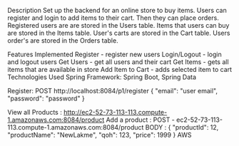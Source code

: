 Description
Set up the backend for an online store to buy items. Users can register and login to add items to their cart. Then they can place orders. Registered users are are stored in the Users table. Items that users can buy are stored in the Items table. User's carts are stored in the Cart table. Users order's are stored in the Orders table.

Features Implemented
Register - register new users
Login/Logout - login and logout users
Get Users - get all users and their cart
Get Items - gets all items that are available in store
Add Item to Cart - adds selected item to cart
Technologies Used
Spring Framework: Spring Boot, Spring Data

Register: POST http://localhost:8084/p1/register { "email": "user email", "password": "password" }

View all Products :
http://ec2-52-73-113-113.compute-1.amazonaws.com:8084/product
Add a product :
POST - ec2-52-73-113-113.compute-1.amazonaws.com:8084/product
BODY :  {
"productId": 12,
"productName": "NewLakme",
"qoh": 123,
"price": 1999
}
AWS


